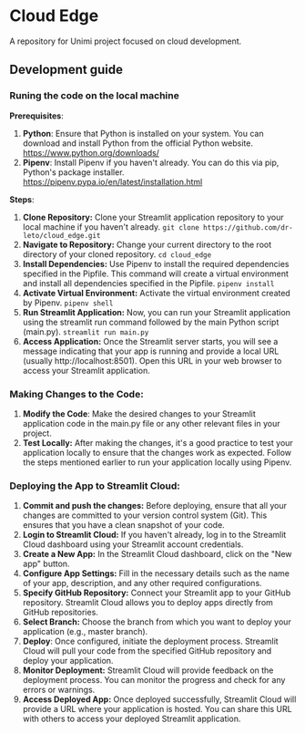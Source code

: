 # Cloud Edge
A repository for Unimi project focused on cloud development.

## Development guide
### Runing the code on the local machine
**Prerequisites**:
1. **Python**: Ensure that Python is installed on your system. You can download and install Python from the official Python website. https://www.python.org/downloads/
2. **Pipenv**: Install Pipenv if you haven't already. You can do this via pip, Python's package installer. https://pipenv.pypa.io/en/latest/installation.html

**Steps**:
1. **Clone Repository:** Clone your Streamlit application repository to your local machine if you haven't already. ```git clone https://github.com/dr-leto/cloud_edge.git```
2. **Navigate to Repository:** Change your current directory to the root directory of your cloned repository. ```cd cloud_edge```
3. **Install Dependencies:** Use Pipenv to install the required dependencies specified in the Pipfile. This command will create a virtual environment and install all dependencies specified in the Pipfile. ```pipenv install```
4. **Activate Virtual Environment:** Activate the virtual environment created by Pipenv. ```pipenv shell```
5. **Run Streamlit Application:** Now, you can run your Streamlit application using the streamlit run command followed by the main Python script (main.py). ```streamlit run main.py```
6. **Access Application:** Once the Streamlit server starts, you will see a message indicating that your app is running and provide a local URL (usually http://localhost:8501). Open this URL in your web browser to access your Streamlit application.

### Making Changes to the Code:
1. **Modify the Code**: Make the desired changes to your Streamlit application code in the main.py file or any other relevant files in your project.
2. **Test Locally:** After making the changes, it's a good practice to test your application locally to ensure that the changes work as expected. Follow the steps mentioned earlier to run your application locally using Pipenv.

### Deploying the App to Streamlit Cloud:
1. **Commit and push the changes:** Before deploying, ensure that all your changes are committed to your version control system (Git). This ensures that you have a clean snapshot of your code.
2. **Login to Streamlit Cloud:** If you haven't already, log in to the Streamlit Cloud dashboard using your Streamlit account credentials.
3. **Create a New App:** In the Streamlit Cloud dashboard, click on the "New app" button.
4. **Configure App Settings:** Fill in the necessary details such as the name of your app, description, and any other required configurations.
5. **Specify GitHub Repository:** Connect your Streamlit app to your GitHub repository. Streamlit Cloud allows you to deploy apps directly from GitHub repositories.
6. **Select Branch:** Choose the branch from which you want to deploy your application (e.g., master branch).
7. **Deploy**: Once configured, initiate the deployment process. Streamlit Cloud will pull your code from the specified GitHub repository and deploy your application.
8. **Monitor Deployment:** Streamlit Cloud will provide feedback on the deployment process. You can monitor the progress and check for any errors or warnings.
9. **Access Deployed App:** Once deployed successfully, Streamlit Cloud will provide a URL where your application is hosted. You can share this URL with others to access your deployed Streamlit application.
